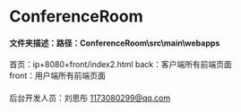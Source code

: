 # ConferenceRoom

#### 文件夹描述：路径：ConferenceRoom\src\main\webapps
首页：ip+8080+front/index2.html
back：客户端所有前端页面  
front：用户端所有前端页面


####
后台开发人员：刘思彤 1173080299@qq.com

